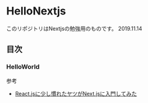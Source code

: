 # HelloNextjs
このリポジトリはNextjsの勉強用のものです。
2019.11.14

## 目次
### HelloWorld
参考
- [React.jsに少し慣れたヤツがNext.jsに入門してみた](https://naokeyzmt.com/blog/nextjs-react/)